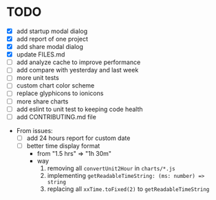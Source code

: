# TODO

- [x] add startup modal dialog
- [x] add report of one project
- [x] add share modal dialog
- [x] update FILES.md
- [ ] add analyze cache to improve performance
- [ ] add compare with yesterday and last week
- [ ] more unit tests
- [ ] custom chart color scheme
- [ ] replace glyphicons to ionicons
- [ ] more share charts
- [ ] add eslint to unit test to keeping code health
- [ ] add CONTRIBUTING.md file
- From issues:
	- [ ] add 24 hours report for custom date
	- [ ] better time display format
		- from "1.5 hrs" => "1h 30m"
		- way
			1. removing all `convertUnit2Hour` in `charts/*.js`
			2. implementing `getReadableTimeString: (ms: number) => string` 
			2. replacing all `xxTime.toFixed(2)` to `getReadableTimeString`

